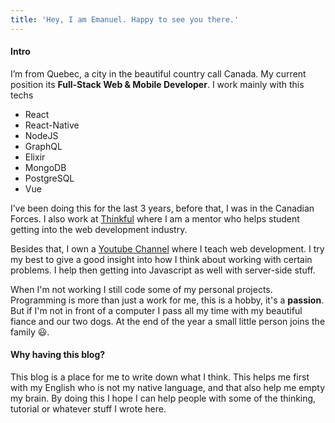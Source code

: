 ```yaml
---
title: 'Hey, I am Emanuel. Happy to see you there.'
---
```


#### Intro

I’m from Quebec, a city in the beautiful country call Canada. My current position its **Full-Stack Web & Mobile Developer**. I work mainly with this techs

- React
- React-Native
- NodeJS
- GraphQL
- Elixir
- MongoDB
- PostgreSQL
- Vue

I’ve been doing this for the last 3 years, before that, I was in the Canadian Forces. I also work at [Thinkful](https://www.thinkful.com/) where I am a mentor who helps student getting into the web development industry.

Besides that, I own a [Youtube Channel](https://www.youtube.com/channel/UC7R7bcH9-KEBDiGNP1mZnmw) where I teach web development. I try my best to give a good insight into how I think about working with certain problems. I help then getting into Javascript as well with server-side stuff.

When I'm not working I still code some of my personal projects. Programming is more than just a work for me, this is a hobby, it's a **passion**. But if I'm not in front of a computer I pass all my time with my beautiful fiance and our two dogs. At the end of the year a small little person joins the family 😃.

#### Why having this blog?

This blog is a place for me to write down what I think. This helps me first with my English who is not my native language, and that also help me empty my brain. By doing this I hope I can help people with some of the thinking, tutorial or whatever stuff I wrote here.
